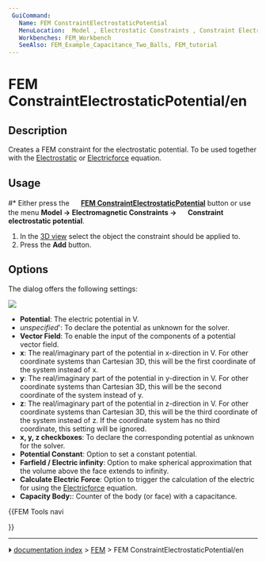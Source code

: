 ```yaml
---
 GuiCommand:
   Name: FEM ConstraintElectrostaticPotential
   MenuLocation:  Model , Electrostatic Constraints , Constraint Electrostatic Potential
   Workbenches: FEM_Workbench
   SeeAlso: FEM_Example_Capacitance_Two_Balls, FEM_tutorial
---
```


# FEM ConstraintElectrostaticPotential/en

## Description

Creates a FEM constraint for the electrostatic potential. To be used together with the [Electrostatic](FEM_EquationElectrostatic.md) or [Electricforce](FEM_EquationElectricforce.md) equation.

## Usage

#\* Either press the **<img src="images/FEM_ConstraintElectrostaticPotential.svg" width=16px> [FEM ConstraintElectrostaticPotential](FEM_ConstraintElectrostaticPotential.md)** button or use the menu **Model → Electromagnetic Constraints → <img src="images/FEM_ConstraintElectrostaticPotential.svg" width=16px> Constraint electrostatic potential**.

1.  In the [3D view](3D_view.md) select the object the constraint should be applied to.
2.  Press the **Add** button.

## Options

The dialog offers the following settings:

![](images/FEM_ElectrostaticPotential_dialog.png )

-   **Potential**: The electric potential in V.
-   *unspecified*\': To declare the potential as unknown for the solver.
-   **Vector Field**: To enable the input of the components of a potential vector field.
-   **x**: The real/imaginary part of the potential in x-direction in V. For other coordinate systems than Cartesian 3D, this will be the first coordinate of the system instead of x.
-   **y**: The real/imaginary part of the potential in y-direction in V. For other coordinate systems than Cartesian 3D, this will be the second coordinate of the system instead of y.
-   **z**: The real/imaginary part of the potential in z-direction in V. For other coordinate systems than Cartesian 3D, this will be the third coordinate of the system instead of z. If the coordinate system has no third coordinate, this setting will be ignored.
-   **x, y, z checkboxes**: To declare the corresponding potential as unknown for the solver.
-   **Potential Constant**: Option to set a constant potential.
-   **Farfield / Electric infinity**: Option to make spherical approximation that the volume above the face extends to infinity.
-   **Calculate Electric Force**: Option to trigger the calculation of the electric for using the [Electricforce](FEM_EquationElectricforce.md) equation.
-   **Capacity Body:**: Counter of the body (or face) with a capacitance.





{{FEM Tools navi

}}



---
⏵ [documentation index](../README.md) > [FEM](Category_FEM.md) > FEM ConstraintElectrostaticPotential/en

